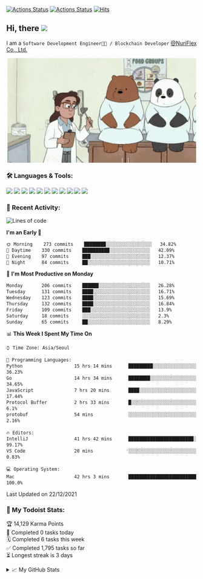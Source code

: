 
[![Actions Status](https://github.com/ddok2/ddok2/workflows/Todoist%20Readme/badge.svg)](https://github.com/ddok2/ddok2/actions)
[![Actions Status](https://github.com/ddok2/ddok2/workflows/wakatime-stats/badge.svg)](https://github.com/ddok2/ddok2/actions)
[![Hits](https://hits.seeyoufarm.com/api/count/incr/badge.svg?url=https%3A%2F%2Fgithub.com%2Fddok2&count_bg=%23FF9595&title_bg=%23555555&icon=github.svg&icon_color=%23FFFFFF&title=hits&edge_flat=false)](https://hits.seeyoufarm.com)

<!-- ![visitors](https://visitor-badge.laobi.icu/badge?page_id=ddok2.ddok2) -->
## Hi, there <img src="https://raw.githubusercontent.com/MartinHeinz/MartinHeinz/master/wave.gif" width="25px">

I am a `Software Development Engineer🧑‍💻 / Blockchain Developer` [@NuriFlex Co., Ltd.](https://nuriflex.com)


<p align="center">
<img align="center" alt="GIF" src="img/debugging.gif" />
</p>


### 🛠 Languages & Tools:
<p>
    <img src="https://img.shields.io/badge/go-%2300ADD8.svg?&style=for-the-badge&logo=go&logoColor=white"/>
    <img src="https://img.shields.io/badge/node.js%20-%2343853D.svg?&style=for-the-badge&logo=node.js&logoColor=white"/>
    <img src="https://img.shields.io/badge/javascript%20-%23323330.svg?&style=for-the-badge&logo=javascript&logoColor=%23F7DF1E"/>
    <img src="https://img.shields.io/badge/typescript%20-%23007ACC.svg?&style=for-the-badge&logo=typescript&logoColor=white"/>
    <img src="https://img.shields.io/badge/python%20-%2314354C.svg?&style=for-the-badge&logo=python&logoColor=white"/>
    <img src="https://img.shields.io/badge/react%20-%2320232a.svg?&style=for-the-badge&logo=react&logoColor=%2361DAFB"/>
    <img src="https://img.shields.io/badge/AWS%20-%23FF9900.svg?&style=for-the-badge&logo=amazon-aws&logoColor=white"/>
    <img src="https://img.shields.io/badge/Google%20Cloud%20-%234285F4.svg?&style=for-the-badge&logo=google-cloud&logoColor=white"/>
    <img src="https://img.shields.io/badge/docker%20-%230db7ed.svg?&style=for-the-badge&logo=docker&logoColor=white"/>
    <img src="https://img.shields.io/badge/kubernetes%20-%23326ce5.svg?&style=for-the-badge&logo=kubernetes&logoColor=white"/>
    <img src="https://img.shields.io/badge/ansible%20-%231A1918.svg?&style=for-the-badge&logo=ansible&logoColor=white"/>
</p>

### 🌈 Recent Activity:
<!--START_SECTION:waka-->
![Lines of code](https://img.shields.io/badge/From%20Hello%20World%20I%27ve%20Written-274%20Thousand%20lines%20of%20code-blue)

**I'm an Early 🐤** 

```text
🌞 Morning    273 commits    ████████░░░░░░░░░░░░░░░░░   34.82% 
🌆 Daytime    330 commits    ██████████░░░░░░░░░░░░░░░   42.09% 
🌃 Evening    97 commits     ███░░░░░░░░░░░░░░░░░░░░░░   12.37% 
🌙 Night      84 commits     ██░░░░░░░░░░░░░░░░░░░░░░░   10.71%

```
📅 **I'm Most Productive on Monday** 

```text
Monday       206 commits    ██████░░░░░░░░░░░░░░░░░░░   26.28% 
Tuesday      131 commits    ████░░░░░░░░░░░░░░░░░░░░░   16.71% 
Wednesday    123 commits    ████░░░░░░░░░░░░░░░░░░░░░   15.69% 
Thursday     132 commits    ████░░░░░░░░░░░░░░░░░░░░░   16.84% 
Friday       109 commits    ███░░░░░░░░░░░░░░░░░░░░░░   13.9% 
Saturday     18 commits     ░░░░░░░░░░░░░░░░░░░░░░░░░   2.3% 
Sunday       65 commits     ██░░░░░░░░░░░░░░░░░░░░░░░   8.29%

```


📊 **This Week I Spent My Time On** 

```text
⌚︎ Time Zone: Asia/Seoul

💬 Programming Languages: 
Python                   15 hrs 14 mins      █████████░░░░░░░░░░░░░░░░   36.23% 
Go                       14 hrs 34 mins      ████████░░░░░░░░░░░░░░░░░   34.65% 
JavaScript               7 hrs 20 mins       ████░░░░░░░░░░░░░░░░░░░░░   17.44% 
Protocol Buffer          2 hrs 33 mins       █░░░░░░░░░░░░░░░░░░░░░░░░   6.1% 
protobuf                 54 mins             ░░░░░░░░░░░░░░░░░░░░░░░░░   2.16%

🔥 Editors: 
IntelliJ                 41 hrs 42 mins      ████████████████████████░   99.17% 
VS Code                  20 mins             ░░░░░░░░░░░░░░░░░░░░░░░░░   0.83%

💻 Operating System: 
Mac                      42 hrs 3 mins       █████████████████████████   100.0%

```


 Last Updated on 22/12/2021
<!--END_SECTION:waka-->

### 🚧 My Todoist Stats:
<!-- TODO-IST:START -->
🏆  14,129 Karma Points           
🌸  Completed 0 tasks today           
🗓  Completed 6 tasks this week           
✅  Completed 1,795 tasks so far           
⏳  Longest streak is 3 days
<!-- TODO-IST:END -->

<details>
<summary>📈 My GitHub Stats</summary>
<p align="center"> <img src="https://github-readme-stats.vercel.app/api?username=ddok2&show_icons=true" alt="ddok2" />
</details>
